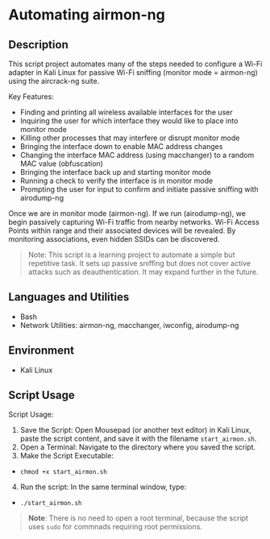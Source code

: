 # Automating airmon-ng

<!--[Here is the script](https://github.com/blaine-geiger/automate-airmon/blob/3ad9ea8e4f90689b05adba1e046b33a0443ecb06/start_airmon.sh)-->

## Description
This script project automates many of the steps needed to configure a Wi-Fi adapter in Kali Linux for passive Wi-Fi sniffing (monitor mode = airmon-ng) using the aircrack-ng suite.  

Key Features:
- Finding and printing all wireless available interfaces for the user
- Inquiring the user for which interface they would like to place into monitor mode
- Killing other processes that may interfere or disrupt monitor mode
- Bringing the interface down to enable MAC address changes
- Changing the interface MAC address (using macchanger) to a random MAC value (obfuscation)
- Bringing the interface back up and starting monitor mode
- Running a check to verify the interface is in monitor mode
- Prompting the user for input to confirm and initiate passive sniffing with airodump-ng

Once we are in monitor mode (airmon-ng). If we run (airodump-ng), we begin passively capturing Wi-Fi traffic from nearby networks. Wi-Fi Access Points within range and their associated devices will be revealed. By monitoring associations, even hidden SSIDs can be discovered.  

> Note: This script is a learning project to automate a simple but repetitive task. It sets up passive sniffing but does not cover active attacks such as deauthentication. It may expand further in the future.


## Languages and Utilities

- Bash
- Network Utilities: airmon-ng, macchanger, iwconfig, airodump-ng

## Environment

- Kali Linux

## Script Usage

Script Usage:
1. Save the Script: Open Mousepad (or another text editor) in Kali Linux, paste the script content, and save it with the filename `start_airmon.sh`.
2. Open a Terminal: Navigate to the directory where you saved the script.
3. Make the Script Executable:
 - `chmod +x start_airmon.sh`
4. Run the script: In the same terminal window, type:
 - `./start_airmon.sh`
> **Note**: There is no need to open a root terminal, because the script uses `sudo` for commnads requiring root permissions.


<!--
 ```diff
- text in red
+ text in green
! text in orange
# text in gray
@@ text in purple (and bold)@@
```
--!>
